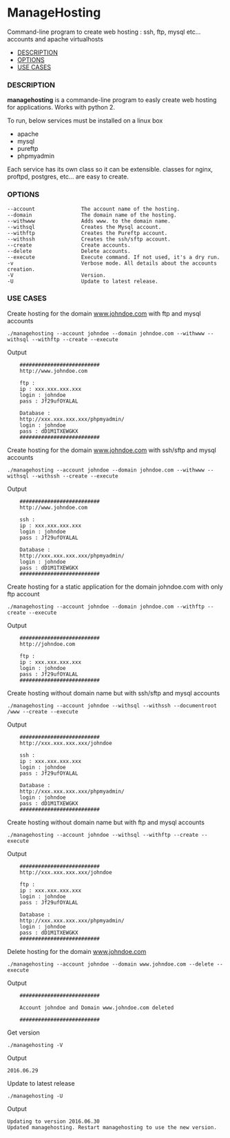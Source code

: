 # ManageHosting

Command-line program to create web hosting : ssh, ftp, mysql etc... accounts and apache virtualhosts

- [DESCRIPTION](#description)
- [OPTIONS](#options)
- [USE CASES](#use-cases)

### DESCRIPTION
**managehosting** is a commande-line program to easly create web hosting for applications.
Works with python 2.

To run, below services must be installed on a linux box
 - apache
 - mysql
 - pureftp
 - phpmyadmin

Each service has its own class so it can be extensible.
classes for nginx, proftpd, postgres, etc... are easy to create.

### OPTIONS

    --account				The account name of the hosting.
    --domain				The domain name of the hosting.
    --withwww				Adds www. to the domain name.
    --withsql				Creates the Mysql account.
    --withftp				Creates the Pureftp account.
    --withssh				Creates the ssh/sftp account.
    --create				Create accounts.
    --delete				Delete accounts.
    --execute				Execute command. If not used, it's a dry run.
    -v						Verbose mode. All details about the accounts creation.
    -V						Version.
    -U						Update to latest release.

### USE CASES
Create hosting for the domain www.johndoe.com with ftp and mysql accounts

    ./managehosting --account johndoe --domain johndoe.com --withwww --withsql --withftp --create --execute

Output

		##########################
		http://www.johndoe.com

		ftp :
		ip : xxx.xxx.xxx.xxx
		login : johndoe
		pass : Jf29ufOYALAL

		Database :
		http://xxx.xxx.xxx.xxx/phpmyadmin/
		login : johndoe
		pass : dD1M1TXEWGKX
		##########################


Create hosting for the domain www.johndoe.com with ssh/sftp and mysql accounts

    ./managehosting --account johndoe --domain johndoe.com --withwww --withsql --withssh --create --execute

Output

		##########################
		http://www.johndoe.com

		ssh :
		ip : xxx.xxx.xxx.xxx
		login : johndoe
		pass : Jf29ufOYALAL

		Database :
		http://xxx.xxx.xxx.xxx/phpmyadmin/
		login : johndoe
		pass : dD1M1TXEWGKX
		##########################

Create hosting for a static application for the domain johndoe.com with only ftp account

    ./managehosting --account johndoe --domain johndoe.com --withftp --create --execute

Output

		##########################
		http://johndoe.com

		ftp :
		ip : xxx.xxx.xxx.xxx
		login : johndoe
		pass : Jf29ufOYALAL
		##########################

Create hosting without domain name but with ssh/sftp and mysql accounts

    ./managehosting --account johndoe --withsql --withssh --documentroot /www --create --execute

Output

		##########################
		http://xxx.xxx.xxx.xxx/johndoe

		ssh :
		ip : xxx.xxx.xxx.xxx
		login : johndoe
		pass : Jf29ufOYALAL

		Database :
		http://xxx.xxx.xxx.xxx/phpmyadmin/
		login : johndoe
		pass : dD1M1TXEWGKX
		##########################

Create hosting without domain name but with ftp and mysql accounts

    ./managehosting --account johndoe --withsql --withftp --create --execute

Output

		##########################
		http://xxx.xxx.xxx.xxx/johndoe

		ftp :
		ip : xxx.xxx.xxx.xxx
		login : johndoe
		pass : Jf29ufOYALAL

		Database :
		http://xxx.xxx.xxx.xxx/phpmyadmin/
		login : johndoe
		pass : dD1M1TXEWGKX
		##########################


Delete hosting for the domain www.johndoe.com

    ./managehosting --account johndoe --domain www.johndoe.com --delete --execute

Output

		##########################

		Account johndoe and Domain www.johndoe.com deleted

		##########################

Get version

    ./managehosting -V

Output

    2016.06.29

Update to latest release

    ./managehosting -U

Output

    Updating to version 2016.06.30
    Updated managehosting. Restart managehosting to use the new version.